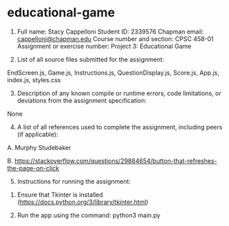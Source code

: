 # educational-game

1) Full name: Stacy Cappelloni
   Student ID: 2339576
   Chapman email: cappelloni@chapman.edu
   Course number and section: CPSC 458-01
   Assignment or exercise number: Project 3: Educational Game 

2) List of all source files submitted for the assignment:

EndScreen.js, Game.js, Instructions.js, QuestionDisplay.js, Score.js, App.js, index.js, styles.css 

3) Description of any known compile or runtime errors, code limitations, or deviations from the assignment specification:

None

4) A list of all references used to complete the assignment, including peers (if applicable):

A. Murphy Studebaker

B. https://stackoverflow.com/questions/29884654/button-that-refreshes-the-page-on-click


5) Instructions for running the assignment:

1. Ensure that Tkinter is installed (https://docs.python.org/3/library/tkinter.html)

2. Run the app using the command: python3 main.py


